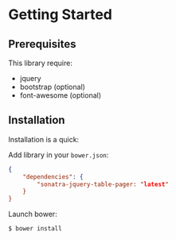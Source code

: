 Getting Started
===============

Prerequisites
-------------

This library require:

- jquery
- bootstrap (optional)
- font-awesome (optional)

Installation
------------

Installation is a quick:

Add library in your `bower.json`:

```json
{
    "dependencies": {
        "sonatra-jquery-table-pager: "latest"
    }
}
```

Launch bower:

```bash
$ bower install
```
